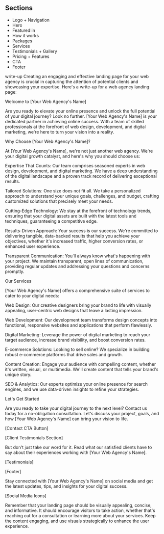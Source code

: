 ## Sections

- Logo + Navigation
- Hero
- Featured in
- How it works
- Packages
- Services
- Testimonials + Gallery
- Pricing + Features
- CTA
- Footer

write-up
Creating an engaging and effective landing page for your web agency is crucial in capturing the attention of potential clients and showcasing your expertise. Here's a write-up for a web agency landing page:

Welcome to [Your Web Agency's Name]

Are you ready to elevate your online presence and unlock the full potential of your digital journey? Look no further. [Your Web Agency's Name] is your dedicated partner in achieving online success. With a team of skilled professionals at the forefront of web design, development, and digital marketing, we're here to turn your vision into a reality.

Why Choose [Your Web Agency's Name]?

At [Your Web Agency's Name], we're not just another web agency. We're your digital growth catalyst, and here's why you should choose us:

Expertise That Counts: Our team comprises seasoned experts in web design, development, and digital marketing. We have a deep understanding of the digital landscape and a proven track record of delivering exceptional results.

Tailored Solutions: One size does not fit all. We take a personalized approach to understand your unique goals, challenges, and budget, crafting customized solutions that precisely meet your needs.

Cutting-Edge Technology: We stay at the forefront of technology trends, ensuring that your digital assets are built with the latest tools and techniques, guaranteeing a competitive edge.

Results-Driven Approach: Your success is our success. We're committed to delivering tangible, data-backed results that help you achieve your objectives, whether it's increased traffic, higher conversion rates, or enhanced user experience.

Transparent Communication: You'll always know what's happening with your project. We maintain transparent, open lines of communication, providing regular updates and addressing your questions and concerns promptly.

Our Services

[Your Web Agency's Name] offers a comprehensive suite of services to cater to your digital needs:

Web Design: Our creative designers bring your brand to life with visually appealing, user-centric web designs that leave a lasting impression.

Web Development: Our development team transforms design concepts into functional, responsive websites and applications that perform flawlessly.

Digital Marketing: Leverage the power of digital marketing to reach your target audience, increase brand visibility, and boost conversion rates.

E-commerce Solutions: Looking to sell online? We specialize in building robust e-commerce platforms that drive sales and growth.

Content Creation: Engage your audience with compelling content, whether it's written, visual, or multimedia. We'll create content that tells your brand's unique story.

SEO & Analytics: Our experts optimize your online presence for search engines, and we use data-driven insights to refine your strategies.

Let's Get Started

Are you ready to take your digital journey to the next level? Contact us today for a no-obligation consultation. Let's discuss your project, goals, and how [Your Web Agency's Name] can bring your vision to life.

[Contact CTA Button]

[Client Testimonials Section]

But don't just take our word for it. Read what our satisfied clients have to say about their experiences working with [Your Web Agency's Name].

[Testimonials]

[Footer]

Stay connected with [Your Web Agency's Name] on social media and get the latest updates, tips, and insights for your digital success.

[Social Media Icons]

Remember that your landing page should be visually appealing, concise, and informative. It should encourage visitors to take action, whether that's reaching out for a consultation or learning more about your services. Keep the content engaging, and use visuals strategically to enhance the user experience.
